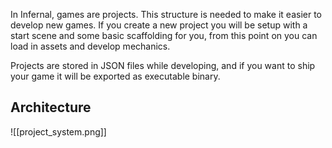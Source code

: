 In Infernal, games are projects. This structure is needed to make it easier to develop new games. If you create a new project you will be setup with a start scene and some basic scaffolding for you, from this point on you can load in assets and develop mechanics.

Projects are stored in JSON files while developing, and if you want to ship your game it will be exported as executable binary.
## Architecture
![[project_system.png]]